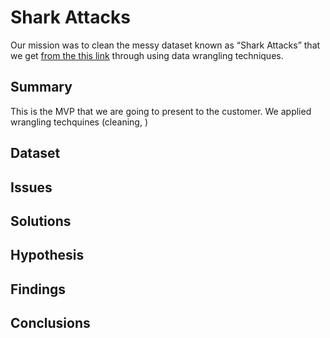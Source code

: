 # Shark Attacks

Our mission was to clean the messy dataset known as “Shark Attacks” that we get [from the this link](https://www.sharkattackfile.net/incidentlog.htm) through using data wrangling techniques.

## Summary
This is the MVP that we are going to present to the customer.
We applied wrangling techquines (cleaning, )

## Dataset

## Issues

## Solutions

## Hypothesis

## Findings

## Conclusions